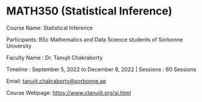 # MATH350 (Statistical Inference)

Course Name: Statistical Inference 

Participants: BSc Mathematics and Data Science students of Sorbonne University 

Faculty Name : Dr. Tanujit Chakraborty 

Timeline : September 5, 2022 to December 8, 2022   |  Sessions : 60 Sessions 

Email: tanujit.chakraborty@sorbonne.ae 

Course Webpage: https://www.ctanujit.org/si.html
